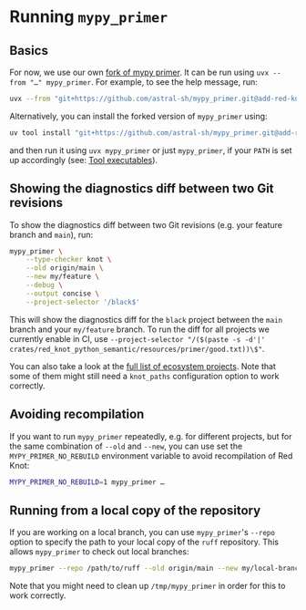 # Running `mypy_primer`

## Basics

For now, we use our own [fork of mypy primer]. It can be run using `uvx --from "…" mypy_primer`. For example, to see the help message, run:

```sh
uvx --from "git+https://github.com/astral-sh/mypy_primer.git@add-red-knot-support" mypy_primer -h
```

Alternatively, you can install the forked version of `mypy_primer` using:

```sh
uv tool install "git+https://github.com/astral-sh/mypy_primer.git@add-red-knot-support"
```

and then run it using `uvx mypy_primer` or just `mypy_primer`, if your `PATH` is set up accordingly (see: [Tool executables]).

## Showing the diagnostics diff between two Git revisions

To show the diagnostics diff between two Git revisions (e.g. your feature branch and `main`), run:

```sh
mypy_primer \
    --type-checker knot \
    --old origin/main \
    --new my/feature \
    --debug \
    --output concise \
    --project-selector '/black$'
```

This will show the diagnostics diff for the `black` project between the `main` branch and your `my/feature` branch. To run the
diff for all projects we currently enable in CI, use `--project-selector "/($(paste -s -d'|' crates/red_knot_python_semantic/resources/primer/good.txt))\$"`.

You can also take a look at the [full list of ecosystem projects]. Note that some of them might still need a `knot_paths` configuration
option to work correctly.

## Avoiding recompilation

If you want to run `mypy_primer` repeatedly, e.g. for different projects, but for the same combination of `--old` and `--new`, you
can use set the `MYPY_PRIMER_NO_REBUILD` environment variable to avoid recompilation of Red Knot:

```sh
MYPY_PRIMER_NO_REBUILD=1 mypy_primer …
```

## Running from a local copy of the repository

If you are working on a local branch, you can use `mypy_primer`'s `--repo` option to specify the path to your local copy of the `ruff` repository.
This allows `mypy_primer` to check out local branches:

```sh
mypy_primer --repo /path/to/ruff --old origin/main --new my/local-branch …
```

Note that you might need to clean up `/tmp/mypy_primer` in order for this to work correctly.

[fork of mypy primer]: https://github.com/astral-sh/mypy_primer/tree/add-red-knot-support
[full list of ecosystem projects]: https://github.com/astral-sh/mypy_primer/blob/add-red-knot-support/mypy_primer/projects.py
[tool executables]: https://docs.astral.sh/uv/concepts/tools/#tool-executables
